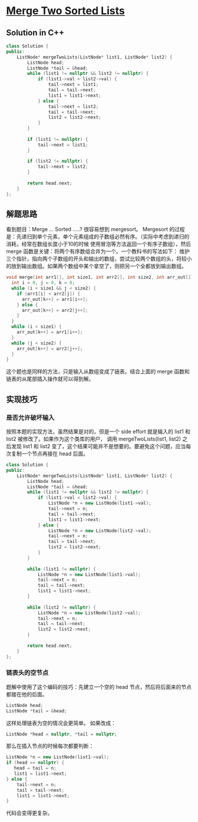 # [Merge Two Sorted Lists](https://leetcode.com/problems/merge-two-sorted-lists/)
## Solution in C++
```cpp
class Solution {
public:
    ListNode* mergeTwoLists(ListNode* list1, ListNode* list2) {
        ListNode head;
        ListNode *tail = &head;
        while (list1 != nullptr && list2 != nullptr) {
            if (list1->val < list2->val) {
                tail->next = list1;
                tail = tail->next;
                list1 = list1->next;
            } else {
                tail->next = list2;
                tail = tail->next;
                list2 = list2->next;
            }
        }
        
        if (list1 != nullptr) {
            tail->next = list1;
        }
        
        if (list2 != nullptr) {
            tail->next = list2;
        }
        
        return head.next;
    }
};
```

## 解题思路

看到题目：Merge ... Sorted .....? 很容易想到 mergesort。
Mergesort 的过程是：先递归到单个元素，单个元素组成的子数组必然有序。（实际中考虑到递归的消耗，经常在数组长度小于10的时候
使用冒泡等方法返回一个有序子数组），然后 merge 函数是关键：将两个有序数组合并为一个。一个教科书的写法如下：
维护三个指针，指向两个子数组的开头和输出的数组，尝试比较两个数组的头，将较小的放到输出数组。如果两个数组中某个拿空了，则把另一个全都放到输出数组。

```cpp
void merge(int arr1[], int size1, int arr2[], int size2, int arr_out[]) {
  int i = 0, j = 0, k = 0;
  while (i < size1 && j < size2) {
    if (arr1[i] < arr2[j]) {
      arr_out[k++] = arr1[i++];
    } else {
      arr_out[k++] = arr2[j++];
    }
  }
  while (i < size1) {
    arr_out[k++] = arr1[i++];
  }
  while (j < size2) {
    arr_out[k++] = arr2[j++];
  }
}
```
这个题也是同样的方法，只是输入从数组变成了链表。结合上面的 merge 函数和链表的从尾部插入操作就可以得到解。


## 实现技巧
### 是否允许破坏输入
按照本题的实现方法，虽然结果是对的，但是一个 side effort 就是输入的 list1 和 list2 被修改了。如果作为这个类库的用户，
调用 mergeTwoLists(list1, list2) 之后发现 list1 和 list2 变了，这个结果可能并不是想要的。要避免这个问题，应当每次复制一个节点再接在 head 后面。
```cpp
class Solution {
public:
    ListNode* mergeTwoLists(ListNode* list1, ListNode* list2) {
        ListNode head;
        ListNode *tail = &head;
        while (list1 != nullptr && list2 != nullptr) {
            if (list1->val < list2->val) {
                ListNode *n = new ListNode(list1->val);
                tail->next = n;
                tail = tail->next;
                list1 = list1->next;
            } else {
                ListNode *n = new ListNode(list2->val);
                tail->next = n;
                tail = tail->next;
                list2 = list2->next;
            }
        }
        
        while (list1 != nullptr) {
            ListNode *n = new ListNode(list1->val);
            tail->next = n;
            tail = tail->next;
            list1 = list1->next;
        }
        
        while (list2 != nullptr) {
            ListNode *n = new ListNode(list2->val);
            tail->next = n;
            tail = tail->next;
            list2 = list2->next;
        }
        
        return head.next;
    }
};
```
### 链表头的空节点
题解中使用了这个编码的技巧：先建立一个空的 head 节点，然后将后面来的节点都接在他的后面。
```cpp
ListNode head;
ListNode *tail = &head;
```
这样处理链表为空的情况会更简单。
如果改成：
```cpp
ListNode *head = nullptr, *tail = nullptr;
```
那么在插入节点的时候每次都要判断：
```cpp
ListNode *n = new ListNode(list1->val);
if (head == nullptr) {
   head = tail = n;
   list1 = list1->next;
} else {
    tail->next = n;
    tail = tail->next;
    list1 = list1->next;
}
```
代码会变得更复杂。
